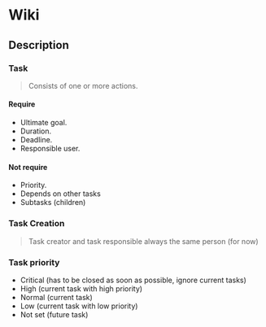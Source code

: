 # Wiki


## Description

### Task

> Consists of one or more actions.

#### Require
- Ultimate goal.
- Duration.
- Deadline.
- Responsible user.

#### Not require
- Priority.
- Depends on other tasks
- Subtasks (children)


### Task Creation

> Task creator and task responsible always the same person (for now)


### Task priority
- Critical (has to be closed as soon as possible, ignore current tasks)
- High (current task with high priority)
- Normal (current task)
- Low (current task with low priority)
- Not set (future task)
